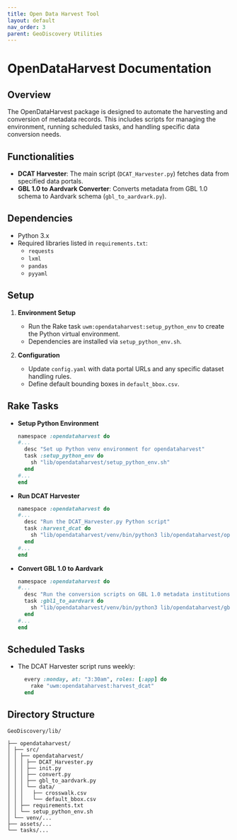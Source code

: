 ```yaml
---
title: Open Data Harvest Tool
layout: default
nav_order: 3
parent: GeoDiscovery Utilities
---
```


# OpenDataHarvest Documentation

## Overview
The OpenDataHarvest package is designed to automate the harvesting and conversion of metadata records. This includes scripts for managing the environment, running scheduled tasks, and handling specific data conversion needs.

## Functionalities
- **DCAT Harvester**: The main script (`DCAT_Harvester.py`) fetches data from specified data portals.
- **GBL 1.0 to Aardvark Converter**: Converts metadata from GBL 1.0 schema to Aardvark schema (`gbl_to_aardvark.py`).

## Dependencies
- Python 3.x
- Required libraries listed in `requirements.txt`:
  - `requests`
  - `lxml`
  - `pandas`
  - `pyyaml`

## Setup
1. **Environment Setup**
   - Run the Rake task `uwm:opendataharvest:setup_python_env` to create the Python virtual environment.
   - Dependencies are installed via `setup_python_env.sh`.

2. **Configuration**
   - Update `config.yaml` with data portal URLs and any specific dataset handling rules.
   - Define default bounding boxes in `default_bbox.csv`.

## Rake Tasks
- **Setup Python Environment**
  ```ruby
  namespace :opendataharvest do
  #...
    desc "Set up Python venv environment for opendataharvest"
    task :setup_python_env do
      sh "lib/opendataharvest/setup_python_env.sh"
    end
  #...
  end
  ```
- **Run DCAT Harvester**
  ```ruby
  namespace :opendataharvest do
  #...
    desc "Run the DCAT_Harvester.py Python script"
    task :harvest_dcat do
      sh "lib/opendataharvest/venv/bin/python3 lib/opendataharvest/opendataharvest/DCAT_Harvester.py"
    end
  #...
  end
  ```
- **Convert GBL 1.0 to Aardvark**
  ```ruby
  namespace :opendataharvest do
  #...
    desc "Run the conversion scripts on GBL 1.0 metadata institutions"
    task :gbl1_to_aardvark do
      sh "lib/opendataharvest/venv/bin/python3 lib/opendataharvest/gbl-1_to_aardvark/gbl_to_aardvark.py"
    end
  #...
  end
  ```

## Scheduled Tasks
- The DCAT Harvester script runs weekly:
  ```ruby
    every :monday, at: "3:30am", roles: [:app] do
      rake "uwm:opendataharvest:harvest_dcat"
    end
  ```

## Directory Structure

```
GeoDiscovery/lib/

├── opendataharvest/
│ ├── src/
│ │ ├── opendataharvest/
│ │ │ ├── DCAT_Harvester.py
│ │ │ ├── init.py
│ │ │ ├── convert.py
│ │ │ ├── gbl_to_aardvark.py
│ │ │ └── data/
│ │ │   ├── crosswalk.csv
│ │ │   └── default_bbox.csv
│ │ ├── requirements.txt
│ │ └── setup_python_env.sh
│ └── venv/...
├── assets/...
└── tasks/...
```
